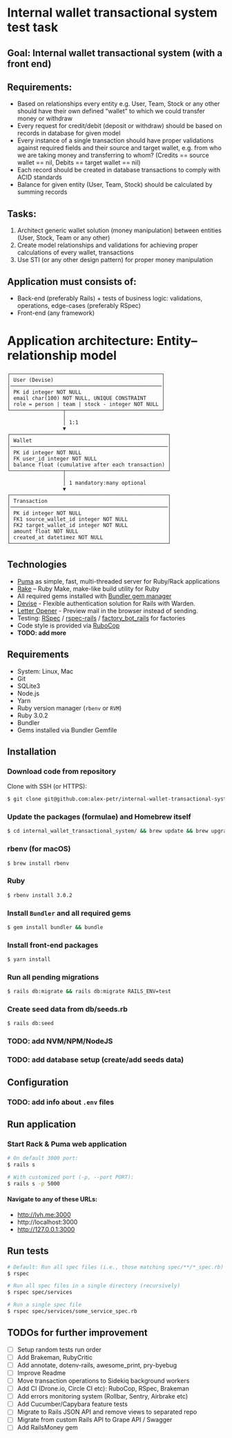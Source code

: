 # Internal wallet transactional system test task

## Goal: Internal wallet transactional system (with a front end)

## Requirements:
- Based on relationships every entity e.g. User, Team, Stock or any other should have their own defined “wallet”
to which we could transfer money or withdraw
- Every request for credit/debit (deposit or withdraw) should be based on records in database for given model
- Every instance of a single transaction should have proper validations against required fields and their source
and target wallet, e.g. from who we are taking
money and transferring to whom? (Credits == source wallet == nil, Debits == target wallet == nil)
- Each record should be created in database transactions to comply with ACID standards
- Balance for given entity (User, Team, Stock) should be calculated by summing records

## Tasks:
1. Architect generic wallet solution (money manipulation) between entities (User, Stock, Team or any other)
2. Create model relationships and validations for achieving proper calculations of every wallet, transactions
3. Use STI (or any other design pattern) for proper money manipulation

## Application must consists of:
- Back-end (preferably Rails) + tests of business logic: validations, operations, edge-cases (preferably RSpec)
- Front-end (any framework)

# Application architecture: Entity–relationship model

```
┌─────────────────────────────────────────────────┐
│ User (Devise)                                   │
│─────────────────────────────────────────────────│
│ PK id integer NOT NULL                          │
│ email char(100) NOT NULL, UNIQUE CONSTRAINT     │
│ role = person | team | stock - integer NOT NULL │
└─────────────────┬───────────────────────────────┘
                  │
                  │ 1:1
                  ▼
┌───────────────────────────────────────────────────┐
│ Wallet                                            │
│───────────────────────────────────────────────────│
│ PK id integer NOT NULL                            │
│ FK user_id integer NOT NULL                       │
│ balance float (cumulative after each transaction) │
└─────────────────┬─────────────────────────────────┘
                  │
                  │ 1 mandatory:many optional
                  ▼
┌───────────────────────────────────────────────────┐
│ Transaction                                       │
│───────────────────────────────────────────────────│
│ PK id integer NOT NULL                            │
│ FK1 source_wallet_id integer NOT NULL             │
│ FK2 target_wallet_id integer NOT NULL             │
│ amount float NOT NULL                             │
│ created_at datetimez NOT NULL                     │
└───────────────────────────────────────────────────┘
```

## Technologies

- [Puma](https://github.com/puma/puma) as simple, fast, multi-threaded server for Ruby/Rack applications
- [Rake](https://github.com/ruby/rake) – Ruby Make, make-like build utility for Ruby
- All required gems installed with [Bundler gem manager](https://bundler.io/)
- [Devise](https://github.com/heartcombo/devise) - Flexible authentication solution for Rails with Warden. 
- [Letter Opener](https://github.com/ryanb/letter_opener) - Preview mail in the browser instead of sending.
- Testing: [RSpec](https://rspec.info/) / [rspec-rails](https://github.com/rspec/rspec-rails) / [factory_bot_rails](https://github.com/thoughtbot/factory_bot_rails) for factories
- Code style is provided via [RuboCop](https://github.com/rubocop/rubocop)
- **TODO: add more**

## Requirements

- System: Linux, Mac
- Git
- SQLite3
- Node.js
- Yarn
- Ruby version manager (`rbenv` or `RVM`)
- Ruby 3.0.2
- Bundler
- Gems installed via Bundler Gemfile

## Installation

### Download code from repository

Clone with SSH (or HTTPS):

```bash
$ git clone git@github.com:alex-petr/internal-wallet-transactional-system.git internal_wallet_transactional_system
```

### Update the packages (formulae) and Homebrew itself

```bash
$ cd internal_wallet_transactional_system/ && brew update && brew upgrade ; brew cleanup
```

### rbenv (for macOS)

```bash
$ brew install rbenv
```

### Ruby

```bash
$ rbenv install 3.0.2
```

### Install `Bundler` and all required gems

```bash
$ gem install bundler && bundle
```

### Install front-end packages

```bash
$ yarn install
```

### Run all pending migrations

```bash
$ rails db:migrate && rails db:migrate RAILS_ENV=test
```

### Create seed data from db/seeds.rb

```bash
$ rails db:seed
```

### TODO: add NVM/NPM/NodeJS
### TODO: add database setup (create/add seeds data)

## Configuration

### TODO: add info about `.env` files

## Run application

### Start Rack & Puma web application

```bash
# On default 3000 port:
$ rails s

# With customized port (-p, --port PORT):
$ rails s -p 5000
```

#### Navigate to any of these URLs:

- http://lvh.me:3000
- http://localhost:3000
- http://127.0.0.1:3000

## Run tests

```bash
# Default: Run all spec files (i.e., those matching spec/**/*_spec.rb)
$ rspec

# Run all spec files in a single directory (recursively)
$ rspec spec/services

# Run a single spec file
$ rspec spec/services/some_service_spec.rb
```

## TODOs for further improvement
- [ ] Setup random tests run order
- [ ] Add Brakeman, RubyCritic
- [ ] Add annotate, dotenv-rails, awesome_print, pry-byebug
- [ ] Improve Readme
- [ ] Move transaction operations to Sidekiq background workers
- [ ] Add CI (Drone.io, Circle CI etc): RuboCop, RSpec, Brakeman
- [ ] Add errors monitoring system (Rollbar, Sentry, Airbrake etc)
- [ ] Add Cucumber/Capybara feature tests
- [ ] Migrate to Rails JSON API and remove views to separated repo
- [ ] Migrate from custom Rails API to Grape API / Swagger
- [ ] Add RailsMoney gem
